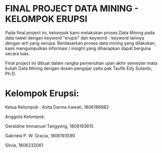 # FINAL PROJECT DATA MINING - KELOMPOK ERUPSI

Pada final project ini, kelompok kami melakukan proses Data Mining pada data tweet dengan keyword "erupsi" dan keyword - keyword lainnya dengan arti yang serupa. Berdasarkan proses data mining yang dilakukan, kami mengumpulkan informasi / insight yang diharapkan dapat berguna secara luas.

Final project ini dibuat dalam rangka pemenuhan ujian akhir semester mata kuliah Data Mining dengan dosen pengajar yaitu pak Taufik Edy Sutanto, Ph.D.

# Kelompok Erupsi:
Ketua Kelompok  : Asita Darma Irawati, 1806186982

Anggota Kelompok:

Geraldine Immanuel  Tangyong, 1806193615

Gabriela P. W. Gracia, 1806193590

Silvia, 1806232061
